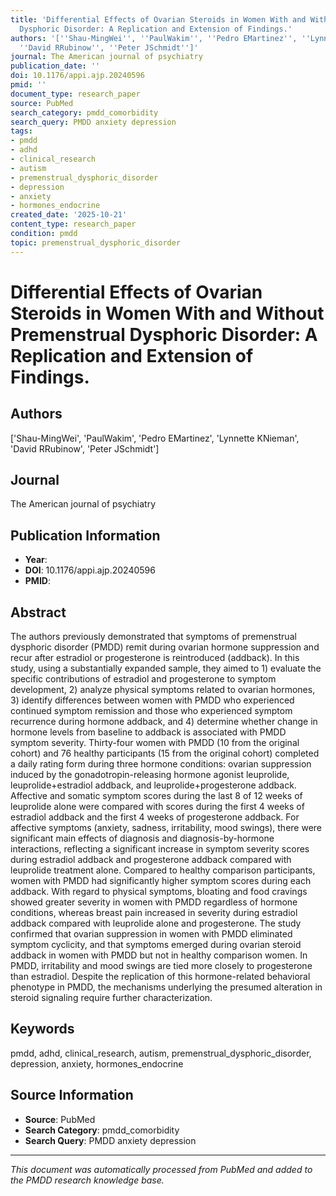 ```yaml
---
title: 'Differential Effects of Ovarian Steroids in Women With and Without Premenstrual
  Dysphoric Disorder: A Replication and Extension of Findings.'
authors: '[''Shau-MingWei'', ''PaulWakim'', ''Pedro EMartinez'', ''Lynnette KNieman'',
  ''David RRubinow'', ''Peter JSchmidt'']'
journal: The American journal of psychiatry
publication_date: ''
doi: 10.1176/appi.ajp.20240596
pmid: ''
document_type: research_paper
source: PubMed
search_category: pmdd_comorbidity
search_query: PMDD anxiety depression
tags:
- pmdd
- adhd
- clinical_research
- autism
- premenstrual_dysphoric_disorder
- depression
- anxiety
- hormones_endocrine
created_date: '2025-10-21'
content_type: research_paper
condition: pmdd
topic: premenstrual_dysphoric_disorder
---
```


# Differential Effects of Ovarian Steroids in Women With and Without Premenstrual Dysphoric Disorder: A Replication and Extension of Findings.

## Authors
['Shau-MingWei', 'PaulWakim', 'Pedro EMartinez', 'Lynnette KNieman', 'David RRubinow', 'Peter JSchmidt']

## Journal
The American journal of psychiatry

## Publication Information
- **Year**: 
- **DOI**: 10.1176/appi.ajp.20240596
- **PMID**: 

## Abstract
The authors previously demonstrated that symptoms of premenstrual dysphoric disorder (PMDD) remit during ovarian hormone suppression and recur after estradiol or progesterone is reintroduced (addback). In this study, using a substantially expanded sample, they aimed to 1) evaluate the specific contributions of estradiol and progesterone to symptom development, 2) analyze physical symptoms related to ovarian hormones, 3) identify differences between women with PMDD who experienced continued symptom remission and those who experienced symptom recurrence during hormone addback, and 4) determine whether change in hormone levels from baseline to addback is associated with PMDD symptom severity. Thirty-four women with PMDD (10 from the original cohort) and 76 healthy participants (15 from the original cohort) completed a daily rating form during three hormone conditions: ovarian suppression induced by the gonadotropin-releasing hormone agonist leuprolide, leuprolide+estradiol addback, and leuprolide+progesterone addback. Affective and somatic symptom scores during the last 8 of 12 weeks of leuprolide alone were compared with scores during the first 4 weeks of estradiol addback and the first 4 weeks of progesterone addback. For affective symptoms (anxiety, sadness, irritability, mood swings), there were significant main effects of diagnosis and diagnosis-by-hormone interactions, reflecting a significant increase in symptom severity scores during estradiol addback and progesterone addback compared with leuprolide treatment alone. Compared to healthy comparison participants, women with PMDD had significantly higher symptom scores during each addback. With regard to physical symptoms, bloating and food cravings showed greater severity in women with PMDD regardless of hormone conditions, whereas breast pain increased in severity during estradiol addback compared with leuprolide alone and progesterone. The study confirmed that ovarian suppression in women with PMDD eliminated symptom cyclicity, and that symptoms emerged during ovarian steroid addback in women with PMDD but not in healthy comparison women. In PMDD, irritability and mood swings are tied more closely to progesterone than estradiol. Despite the replication of this hormone-related behavioral phenotype in PMDD, the mechanisms underlying the presumed alteration in steroid signaling require further characterization.

## Keywords
pmdd, adhd, clinical_research, autism, premenstrual_dysphoric_disorder, depression, anxiety, hormones_endocrine

## Source Information
- **Source**: PubMed
- **Search Category**: pmdd_comorbidity
- **Search Query**: PMDD anxiety depression

---
*This document was automatically processed from PubMed and added to the PMDD research knowledge base.*
